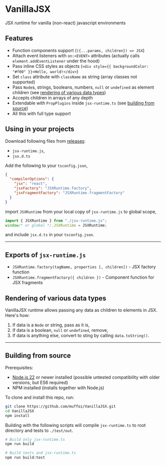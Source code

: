 # VanillaJSX
JSX runtime for vanilla (non-react) javascript environments


## Features
- Function components support (`({...params, children}) => JSX`)
- Attach event listeners with `on:<EVENT>` attributes (actually calls `element.addEventListener` under the hood)
- Pass inline CSS styles as objects (`<div style={{ backgroundColor: "#f00" }}>Hello, world!</div>`)
- Set `class` attribute with `className` as string (array classes not supported)
- Pass `Node`s, strings, booleans, numbers, `null` or `undefined` as element children (see [rendering of various data types](#rendering-of-various-data-types))
- Accepts children in arrays of any depth
- Extendable with `PropPlugins` inside `jsx-runtime.ts` (see [building from source](#building-from-source))
- All this with full type support


## Using in your projects
Download following files from [releases](https://github.com/muffoi/VanillaJSX/releases):
- `jsx-runtime.js`,
- `jsx.d.ts`

Add the following to your `tsconfig.json`,

```json
{
  "compilerOptions": {
    "jsx": "react",
    "jsxFactory": "JSXRuntime.factory",
    "jsxFragmentFactory": "JSXRuntime.fragmentFactory"
  }
}
```

import `JSXRuntime` from your local copy of `jsx-runtime.js` to global scope,

```js
import { JSXRuntime } from "./jsx-runtime.js";
window/* or global */.JSXRuntime = JSXRuntime;
```

and include `jsx.d.ts` in your `tsconfig.json`.

---

## Exports of `jsx-runtime.js`
- `JSXRuntime.factory(tagName, properties [, children])` - JSX factory function
- `JSXRuntime.fragmentFactory({ children })` - Component function for JSX fragments

## Rendering of various data types
VanillaJSX runtime allows passing any data as children to elements in JSX. Here's how:
1. If data is a `Node` or string, pass as it is,
2. If data is a boolean, `null` or `undefined`, remove,
3. If data is anything else, convert to sting by calling `data.toString()`.

---

## Building from source
Prerequisites:
- [Node.js 22](https://nodejs.org/en/download) or newer installed (possible untested compatibility with older versions, but ES6 required)
- NPM installed (installs together with Node.js)

To clone and install this repo, run:
```sh
git clone https://github.com/muffoi/VanillaJSX.git
cd VanillaJSX
npm install
```

Building with the following scripts will compile `jsx-runtime.ts` to root directory and tests to `./test/out`.
```sh
# Build only jsx-runtime.ts
npm run build

# Build tests and jsx-runtime.ts
npm run build:test
```
